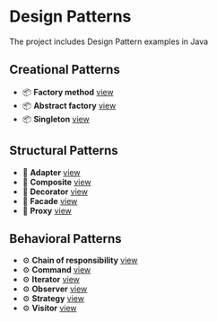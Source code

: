 # Design Patterns


The project includes Design Pattern examples in Java


## Creational Patterns
- 📦 **Factory method** [view](https://git.fmi.uni-plovdiv.bg/alexppetrov/design-patterns/-/tree/master/src/factorymethod)
- 📦 **Abstract factory** [view](https://git.fmi.uni-plovdiv.bg/alexppetrov/design-patterns/-/tree/master/src/abstractfactory)
- 📦 **Singleton** [view](https://git.fmi.uni-plovdiv.bg/alexppetrov/design-patterns/-/tree/master/src/singleton)

## Structural Patterns
- 🎲 **Adapter** [view](https://git.fmi.uni-plovdiv.bg/alexppetrov/design-patterns/-/tree/master/src/adapter)
- 🎲 **Composite** [view](https://git.fmi.uni-plovdiv.bg/alexppetrov/design-patterns/-/tree/master/src/composite)
- 🎲 **Decorator** [view](https://git.fmi.uni-plovdiv.bg/alexppetrov/design-patterns/-/tree/master/src/decorator)
- 🎲 **Facade** [view](https://git.fmi.uni-plovdiv.bg/alexppetrov/design-patterns/-/tree/master/src/facade)
- 🎲 **Proxy** [view](https://git.fmi.uni-plovdiv.bg/alexppetrov/design-patterns/-/tree/master/src/proxy)

## Behavioral Patterns

- ⚙ **Chain of responsibility** [view](https://git.fmi.uni-plovdiv.bg/alexppetrov/design-patterns/-/tree/master/src/chainofresponsibility)
- ⚙ **Command** [view](https://git.fmi.uni-plovdiv.bg/alexppetrov/design-patterns/-/tree/master/src/command)
- ⚙ **Iterator** [view](https://git.fmi.uni-plovdiv.bg/alexppetrov/design-patterns/-/tree/master/src/iterator)
- ⚙ **Observer** [view](https://git.fmi.uni-plovdiv.bg/alexppetrov/design-patterns/-/tree/master/src/observer)
- ⚙ **Strategy** [view](https://git.fmi.uni-plovdiv.bg/alexppetrov/design-patterns/-/tree/master/src/strategy)
- ⚙ **Visitor** [view](https://git.fmi.uni-plovdiv.bg/alexppetrov/design-patterns/-/tree/master/src/visitor)


